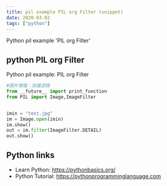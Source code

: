 ```yaml
---
title: pil example PIL org Filter (snippet)
date: 2020-03-02
tags: ["python"]
---
```

Python pil example 'PIL org Filter'


## python PIL org Filter

Python pil example: PIL org Filter

```python
#图片增强：加强滤镜
from __future__ import print_function
from PIL import Image,ImageFilter


imin = "test.jpg"
im = Image.open(imin)
im.show()
out = im.filter(ImageFilter.DETAIL)
out.show()

```

## Python links

- Learn Python: https://pythonbasics.org/
- Python Tutorial: https://pythonprogramminglanguage.com
